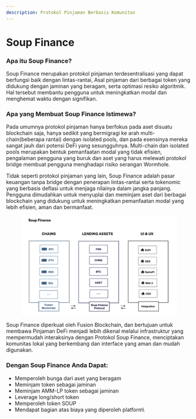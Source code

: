 ```yaml
---
description: Protokol Pinjaman Berbasis Komunitas
---
```


# Soup Finance

### Apa itu Soup Finance?

Soup Finance merupakan protokol pinjaman terdesentralisasi yang dapat berfungsi baik dengan lintas-rantai, Asal pinjaman dari berbagai token yang didukung dengan jaminan yang beragam, serta optimasi resiko algoritmik. Hal tersebut membantu pengguna untuk meningkatkan modal dan menghemat waktu dengan signifikan.

### Apa yang Membuat Soup Finance Istimewa?

Pada umumnya protokol pinjaman hanya berfokus pada aset disuatu blockchain saja, hanya sedikit yang bermigragi ke arah multi-chain(beberapa rantai) dengan isolated pools, dan pada esensinya mereka sangat jauh dari potensi DeFi yang sesungguhnya. Multi-chain dan isolated pools merupakan bentuk pemanfaatan modal yang tidak efisien, pengalaman pengguna yang buruk dan aset yang harus melewati protokol bridge membuat pengguna menghadapi risiko serangan Wormhole.

Tidak seperti protokol pinjaman yang lain, Soup Finance adalah pasar keuangan tanpa bridge dengan penerapan lintas-rantai serta tokenomic yang berbasis deflasi untuk menjaga nilainya dalam jangka panjang. Pengguna dimudahkan untuk menyuplai dan meminjam aset dari berbagai blockchain yang didukung untuk meningkatkan pemanfaatan modal yang lebih efisien, aman dan bermanfaat.

<figure><img src=".gitbook/assets/SoupFinance.png" alt=""><figcaption></figcaption></figure>

Soup Finance diperkuat oleh Fusion Blockchain, dan bertujuan untuk membawa Pinjaman DeFi menjadi lebih dikenal melalui infrastruktur yang mempermudah interaksinya dengan Protokol Soup Finance, menciptakan komunitas lokal yang berkembang dan interface yang aman dan mudah digunakan.

### Dengan Soup Finance Anda Dapat:

* Memperoleh bunga dari aset yang beragam
* Meminjam token sebagai jaminan
* Meminjam AMM-LP token sebagai jaminan
* Leverage long/short token
* Memperoleh token SOUP
* Mendapat bagian atas biaya yang diperoleh platform\
